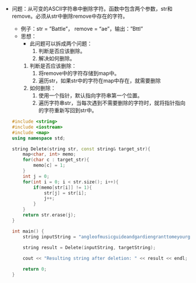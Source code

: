 - 问题：从可变的ASCII字符串中删除字符。函数中包含两个参数，str和remove。必须从str中删除remove中存在的字符。
    - 例子：str = ”Battle”， remove = “ae”，输出：”Bttl”
    - 思想：
        - 此问题可以拆成两个问题：
            1. 判断是否应该删除。
            2. 解决如何删除。
        1. 判断是否应该删除：
            1. 将remove中的字符存储到map中。
            2. 遍历str，如果str中的字符在map中存在，就需要删除
        2. 如何删除：
            1. 使用一个指针，默认指向字符串第一个位置。
            2. 遍历字符串str，当每次遇到不需要删除的字符时，就将指针指向的字符重新写回到str中。
    
    ```cpp
    #include <string>
    #include <iostream>
    #include <map>
    using namespace std;
    
    string Delete(string str, const string& target_str){
        map<char, int> memo;
        for(char c : target_str){
            memo[c] = 1;
        }
        int j = 0;
        for(int i = 0; i < str.size(); i++){
            if(memo[str[i]] != 1){
                str[j] = str[i];
                j++;
            }
        }
        return str.erase(j);
    }
    
    int main() {
        string inputString = "angleofmusicguideandgardiengranttomeyourglory", targetString = "aeiou";
        
        string result = Delete(inputString, targetString);
    
        cout << "Resulting string after deletion: " << result << endl;
    
        return 0;
    }
    ```
